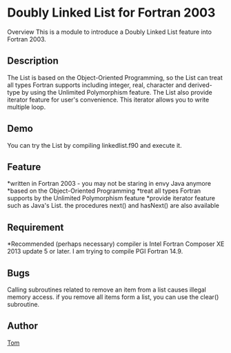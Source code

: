 Doubly Linked List for Fortran 2003
====

Overview
This is a module to introduce a Doubly Linked List feature into Fortran 2003.

## Description
The List is based on the Object-Oriented Programming, 
so the List can treat all types Fortran supports including integer, real, character and derived-type by using the Unlimited Polymorphism feature.
The List also provide iterator feature for user's convenience.
This iterator allows you to write multiple loop.

## Demo
You can try the List by compiling linkedlist.f90 and execute it.

## Feature
*written in Fortran 2003 - you may not be staring in envy Java anymore
*based on the Object-Oriented Programming
*treat all types Fortran supports by the Unlimited Polymorphism feature
*provide iterator feature such as Java's List. the procedures next() and hasNext() are also available

## Requirement
*Recommended (perhaps necessary) compiler is Intel Fortran Composer XE 2013 update 5 or later.
  I am trying to compile PGI Fortran 14.9.

## Bugs
Calling subroutines related to remove an item from a list causes illegal memory access.
if you remove all items form a list, you can use the clear() subroutine.


## Author
[Tom](https://github.com/degawa)